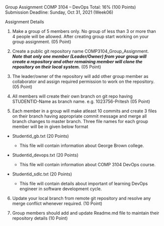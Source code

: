 Group Assignment
COMP 3104 – DevOps
Total: 16% (100 Points)
Submission Deadline: Sunday, Oct 31, 2021 (Week06)

Assignment Details

1. Make a group of 5 members only. No group of less than 3 or more
   than 4 people will be allowed. After creating group start working on
   your group assignment. (05 Point)

2. Create a public git repository name COMP3104_Group_Assignment.
   **_Note that only one member (Leader/Owner) from your group will create
   a repository and other remaining member will clone the repository on
   their local system._** (05 Point)

3. The leader/owner of the repository will add other group member as
   collaborator and assign required permission to work on the repository.
   (05 Point)

4. All members will create their own branch on git repo having
   STUDENTID-Name as branch name. e.g. 1023756-Pritesh (05 Point)

5. Each member in a group will make atleast 10 commits and create 3
   files on their branch having appropriate commit message and merge
   all branch changes to master branch.
   Three file names for each group member will be in given below format

- Studentid_gb.txt (20 Points)

  - This file will contain information about George Brown college.

- Studentid_devops.txt (20 Points)

  - This file will contain information about COMP 3104 DevOps course.

- Studentid_sdlc.txt (20 Points)
  - This file will contain details about important of learning DevOps engineer in software development cycle.

6. Update your local branch from remote git repository and resolve any
   merge conflict whenever required. (10 Point)

7. Group members should add and update Readme.md file to maintain
   their repository details (10 Point)
